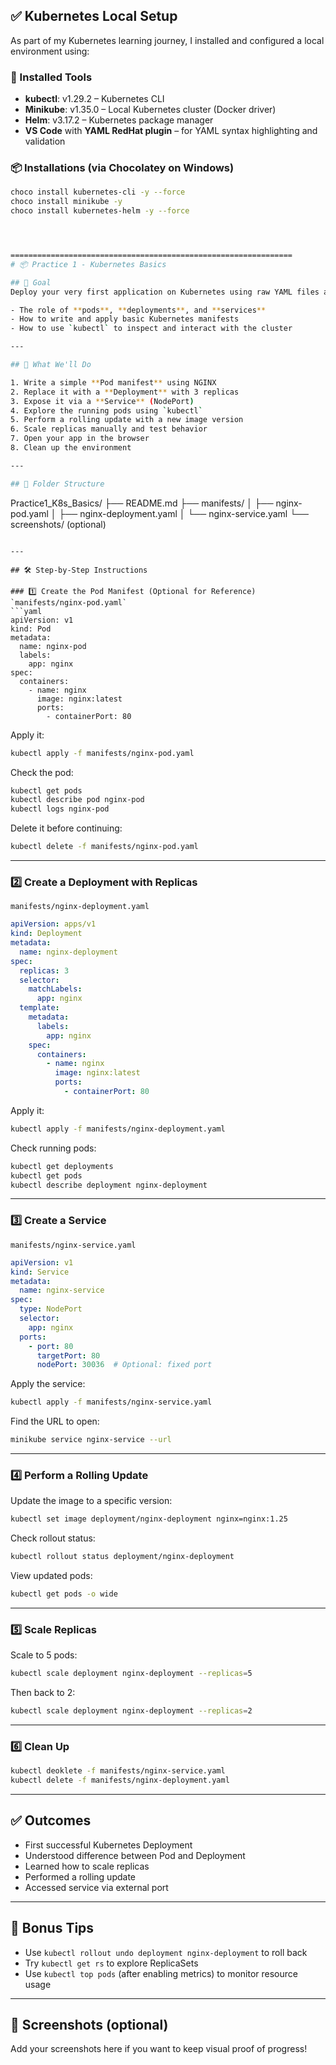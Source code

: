 ## ✅ Kubernetes Local Setup

As part of my Kubernetes learning journey, I installed and configured a local environment using:

### 🧰 Installed Tools
- **kubectl**: v1.29.2 – Kubernetes CLI
- **Minikube**: v1.35.0 – Local Kubernetes cluster (Docker driver)
- **Helm**: v3.17.2 – Kubernetes package manager
- **VS Code** with **YAML RedHat plugin** – for YAML syntax highlighting and validation

### 📦 Installations (via Chocolatey on Windows)
```bash
choco install kubernetes-cli -y --force
choco install minikube -y
choco install kubernetes-helm -y --force




===============================================================
# 📦 Practice 1 - Kubernetes Basics

## 🎯 Goal
Deploy your very first application on Kubernetes using raw YAML files and `kubectl` commands. This practice is designed to help you understand:

- The role of **pods**, **deployments**, and **services**
- How to write and apply basic Kubernetes manifests
- How to use `kubectl` to inspect and interact with the cluster

---

## 🧱 What We'll Do

1. Write a simple **Pod manifest** using NGINX
2. Replace it with a **Deployment** with 3 replicas
3. Expose it via a **Service** (NodePort)
4. Explore the running pods using `kubectl`
5. Perform a rolling update with a new image version
6. Scale replicas manually and test behavior
7. Open your app in the browser
8. Clean up the environment

---

## 📁 Folder Structure
```
Practice1_K8s_Basics/
├── README.md
├── manifests/
│   ├── nginx-pod.yaml
│   ├── nginx-deployment.yaml
│   └── nginx-service.yaml
└── screenshots/ (optional)
```

---

## 🛠️ Step-by-Step Instructions

### 1️⃣ Create the Pod Manifest (Optional for Reference)
`manifests/nginx-pod.yaml`
```yaml
apiVersion: v1
kind: Pod
metadata:
  name: nginx-pod
  labels:
    app: nginx
spec:
  containers:
    - name: nginx
      image: nginx:latest
      ports:
        - containerPort: 80
```
Apply it:
```bash
kubectl apply -f manifests/nginx-pod.yaml
```
Check the pod:
```bash
kubectl get pods
kubectl describe pod nginx-pod
kubectl logs nginx-pod
```
Delete it before continuing:
```bash
kubectl delete -f manifests/nginx-pod.yaml
```

---

### 2️⃣ Create a Deployment with Replicas
`manifests/nginx-deployment.yaml`
```yaml
apiVersion: apps/v1
kind: Deployment
metadata:
  name: nginx-deployment
spec:
  replicas: 3
  selector:
    matchLabels:
      app: nginx
  template:
    metadata:
      labels:
        app: nginx
    spec:
      containers:
        - name: nginx
          image: nginx:latest
          ports:
            - containerPort: 80
```
Apply it:
```bash
kubectl apply -f manifests/nginx-deployment.yaml
```
Check running pods:
```bash
kubectl get deployments
kubectl get pods
kubectl describe deployment nginx-deployment
```

---

### 3️⃣ Create a Service
`manifests/nginx-service.yaml`
```yaml
apiVersion: v1
kind: Service
metadata:
  name: nginx-service
spec:
  type: NodePort
  selector:
    app: nginx
  ports:
    - port: 80
      targetPort: 80
      nodePort: 30036  # Optional: fixed port
```
Apply the service:
```bash
kubectl apply -f manifests/nginx-service.yaml
```
Find the URL to open:
```bash
minikube service nginx-service --url
```

---

### 4️⃣ Perform a Rolling Update
Update the image to a specific version:
```bash
kubectl set image deployment/nginx-deployment nginx=nginx:1.25
```
Check rollout status:
```bash
kubectl rollout status deployment/nginx-deployment
```
View updated pods:
```bash
kubectl get pods -o wide
```

---

### 5️⃣ Scale Replicas
Scale to 5 pods:
```bash
kubectl scale deployment nginx-deployment --replicas=5
```
Then back to 2:
```bash
kubectl scale deployment nginx-deployment --replicas=2
```

---

### 6️⃣ Clean Up
```bash
kubectl deoklete -f manifests/nginx-service.yaml
kubectl delete -f manifests/nginx-deployment.yaml
```

---

## ✅ Outcomes
- First successful Kubernetes Deployment
- Understood difference between Pod and Deployment
- Learned how to scale replicas
- Performed a rolling update
- Accessed service via external port

---

## 🧠 Bonus Tips
- Use `kubectl rollout undo deployment nginx-deployment` to roll back
- Try `kubectl get rs` to explore ReplicaSets
- Use `kubectl top pods` (after enabling metrics) to monitor resource usage

---

## 📸 Screenshots (optional)
Add your screenshots here if you want to keep visual proof of progress!

